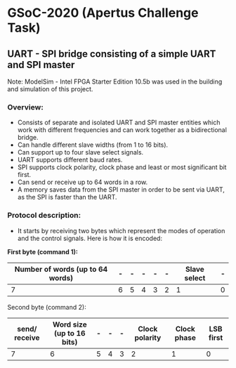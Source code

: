 # GSoC-2020 (Apertus Challenge Task)
## UART - SPI bridge consisting of a simple UART and SPI master
Note: ModelSim - Intel FPGA Starter Edition 10.5b was used in the building and simulation of this project.
### Overview:
- Consists of separate and isolated UART and SPI master entities which work with different frequencies and can work  together as a bidirectional bridge.
- Can handle different slave widths (from 1 to 16 bits).
- Can support up to four slave select signals.
- UART supports different baud rates.
- SPI supports clock polarity, clock phase and least or most significant bit first.
- Can send or receive up to 64 words in a row.
- A memory saves data from the SPI master in order to be sent via UART, as the SPI is faster than the UART.

### Protocol description: 
- It starts by receiving two bytes which represent the modes of operation and the control signals. Here is how it is encoded:

**First byte (command 1):**

| Number of words (up to 64 words) | - | - | - | - | - | Slave select | - |
| - | - | - | - | - | - | - | - |
| 7 | 6 | 5 | 4 | 3 | 2 | 1 | 0 |

Second byte (command 2):

| send/ receive | Word size (up to 16 bits) | - | - | - | Clock polarity | Clock phase | LSB first
| - | - | - | - | - | - | - | - |
| 7 | 6 | 5 | 4 | 3 | 2 | 1 | 0 |



